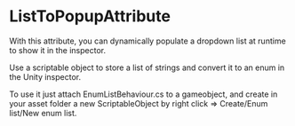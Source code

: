 # ListToPopupAttribute
With this attribute, you can dynamically populate a dropdown list at runtime to show it in the inspector.

Use a scriptable object to store a list of strings and convert it to an enum in the Unity inspector.

To use it just attach EnumListBehaviour.cs to a gameobject, and create in your asset folder a new ScriptableObject by right click => Create/Enum list/New enum list.
